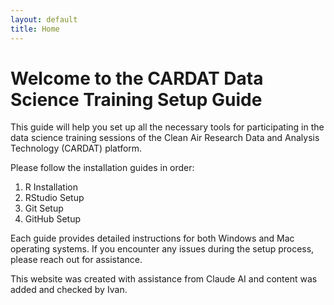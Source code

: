 ```yaml
---
layout: default
title: Home
---
```



# Welcome to the CARDAT Data Science Training Setup Guide

This guide will help you set up all the necessary tools for participating in the data science training sessions of the Clean Air Research Data and Analysis Technology (CARDAT) platform. 

Please follow the installation guides in order:

1. R Installation
2. RStudio Setup
3. Git Setup
4. GitHub Setup

Each guide provides detailed instructions for both Windows and Mac operating systems. If you encounter any issues during the setup process, please reach out for assistance.

This website was created with assistance from Claude AI and content was added and checked by Ivan.
